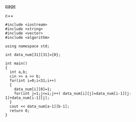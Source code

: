 [page](https://www.acmicpc.net/problem/16395)

c++

    #include <iostream>
    #include <string>
    #include <vector>
    #include <algorithm>

    using namespace std;

    int data_num[31][31]={0};

    int main()
    { 
      int a,b;
      cin >> a >> b;
      for(int i=0;i<31;i++)
      {
        data_num[i][0]=1;
        for(int j=1;j<=i;j++) data_num[i][j]=data_num[i-1][j-1]+data_num[i-1][j];
      }
      cout << data_num[a-1][b-1];
      return 0;
    }
